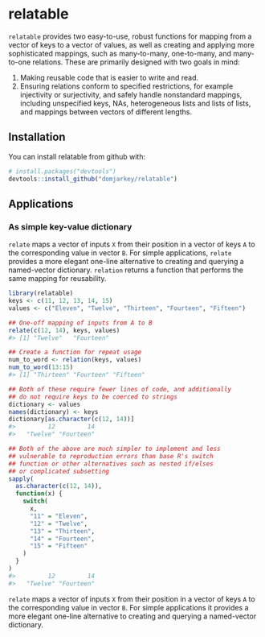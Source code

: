
<!-- README.md is generated from README.Rmd. Please edit that file -->
relatable
=========

`relatable` provides two easy-to-use, robust functions for mapping from a vector of keys to a vector of values, as well as creating and applying more sophisticated mappings, such as many-to-many, one-to-many, and many-to-one relations. These are primarily designed with two goals in mind:

1.  Making reusable code that is easier to write and read.
2.  Ensuring relations conform to specified restrictions, for example injectivity or surjectivity, and safely handle nonstandard mappings, including unspecified keys, NAs, heterogeneous lists and lists of lists, and mappings between vectors of different lengths.

Installation
------------

You can install relatable from github with:

``` r
# install.packages("devtools")
devtools::install_github("domjarkey/relatable")
```

Applications
------------

### As simple key-value dictionary

`relate` maps a vector of inputs `X` from their position in a vector of keys `A` to the corresponding value in vector `B`. For simple applications, `relate` provides a more elegant one-line alternative to creating and querying a named-vector dictionary. `relation` returns a function that performs the same mapping for reusability.

``` r
library(relatable)
keys <- c(11, 12, 13, 14, 15)
values <- c("Eleven", "Twelve", "Thirteen", "Fourteen", "Fifteen")

## One-off mapping of inputs from A to B
relate(c(12, 14), keys, values)
#> [1] "Twelve"   "Fourteen"

## Create a function for repeat usage
num_to_word <- relation(keys, values)
num_to_word(13:15)
#> [1] "Thirteen" "Fourteen" "Fifteen"

## Both of these require fewer lines of code, and additionally
## do not require keys to be coerced to strings
dictionary <- values
names(dictionary) <- keys
dictionary[as.character(c(12, 14))]
#>         12         14 
#>   "Twelve" "Fourteen"

## Both of the above are much simpler to implement and less
## vulnerable to reproduction errors than base R's switch
## function or other alternatives such as nested if/elses
## or complicated subsetting
sapply(
  as.character(c(12, 14)),
  function(x) {
    switch(
      x,
      "11" = "Eleven",
      "12" = "Twelve",
      "13" = "Thirteen",
      "14" = "Fourteen",
      "15" = "Fifteen"
    )
  }
)
#>         12         14 
#>   "Twelve" "Fourteen"
```

`relate` maps a vector of inputs `X` from their position in a vector of keys `A` to the corresponding value in vector `B`. For simple applications it provides a more elegant one-line alternative to creating and querying a named-vector dictionary.
